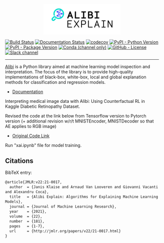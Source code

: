 <p align="center">
  <img src="https://raw.githubusercontent.com/SeldonIO/alibi/master/doc/source/_static/Alibi_Explain_Logo_rgb.png" alt="Alibi Logo" width="50%">
</p>

<!--- BADGES: START --->

[![Build Status](https://github.com/SeldonIO/alibi-detect/workflows/CI/badge.svg?branch=master)][#build-status]
[![Documentation Status](https://readthedocs.org/projects/alibi/badge/?version=latest)][#docs-package]
[![codecov](https://codecov.io/gh/SeldonIO/alibi/branch/master/graph/badge.svg)](https://codecov.io/gh/SeldonIO/alibi)
[![PyPI - Python Version](https://img.shields.io/pypi/pyversions/alibi?logo=pypi&style=flat&color=blue)][#pypi-package]
[![PyPI - Package Version](https://img.shields.io/pypi/v/alibi?logo=pypi&style=flat&color=orange)][#pypi-package]
[![Conda (channel only)](https://img.shields.io/conda/vn/conda-forge/alibi?logo=anaconda&style=flat&color=orange)][#conda-forge-package]
[![GitHub - License](https://img.shields.io/github/license/SeldonIO/alibi?logo=github&style=flat&color=green)][#github-license]
[![Slack channel](https://img.shields.io/badge/chat-on%20slack-e51670.svg)][#slack-channel]

<!--- Hide platform for now as platform agnostic --->
<!--- [![Conda - Platform](https://img.shields.io/conda/pn/conda-forge/alibi?logo=anaconda&style=flat)][#conda-forge-package]--->

[#github-license]: https://github.com/SeldonIO/alibi/blob/master/LICENSE
[#pypi-package]: https://pypi.org/project/alibi/
[#conda-forge-package]: https://anaconda.org/conda-forge/alibi
[#docs-package]: https://docs.seldon.io/projects/alibi/en/stable/
[#build-status]: https://github.com/SeldonIO/alibi/actions?query=workflow%3A%22CI%22
[#slack-channel]: https://join.slack.com/t/seldondev/shared_invite/zt-vejg6ttd-ksZiQs3O_HOtPQsen_labg
<!--- BADGES: END --->
---

[Alibi](https://docs.seldon.io/projects/alibi) is a Python library aimed at machine learning model inspection and interpretation.
The focus of the library is to provide high-quality implementations of black-box, white-box, local and global
explanation methods for classification and regression models.
*  [Documentation](https://docs.seldon.io/projects/alibi/en/stable/)

Interpreting medical image data with Alibi: Using Counterfactual RL in Kaggle Diabetic Retinopathy Dataset.

Revised the code at the link below from Tensorflow version to Pytorch version (+ additional revision w/r/t MNISTEncoder, MNISTDecoder so that AE applies to RGB image)
*  [Original Code Link](https://docs.seldon.io/projects/alibi/en/stable/examples/cfrl_mnist.html/)

Run "xai.ipynb" file for model training. 

## Citations

BibTeX entry:

```
@article{JMLR:v22:21-0017,
  author  = {Janis Klaise and Arnaud Van Looveren and Giovanni Vacanti and Alexandru Coca},
  title   = {Alibi Explain: Algorithms for Explaining Machine Learning Models},
  journal = {Journal of Machine Learning Research},
  year    = {2021},
  volume  = {22},
  number  = {181},
  pages   = {1-7},
  url     = {http://jmlr.org/papers/v22/21-0017.html}
}
```
